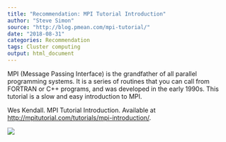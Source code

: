 ```yaml
---
title: "Recommendation: MPI Tutorial Introduction"
author: "Steve Simon"
source: "http://blog.pmean.com/mpi-tutorial/"
date: "2018-08-31"
categories: Recommendation
tags: Cluster computing
output: html_document
---
```


MPI (Message Passing Interface) is the grandfather of all parallel
programming systems. It is a series of routines that you can call from
FORTRAN or C++ programs, and was developed in the early 1990s. This
tutorial is a slow and easy introduction to MPI.

<!---More--->

Wes Kendall. MPI Tutorial Introduction. Available at
<http://mpitutorial.com/tutorials/mpi-introduction/>.

![](http://www.pmean.com/images/images/18/mpi-tutorial01.png)




